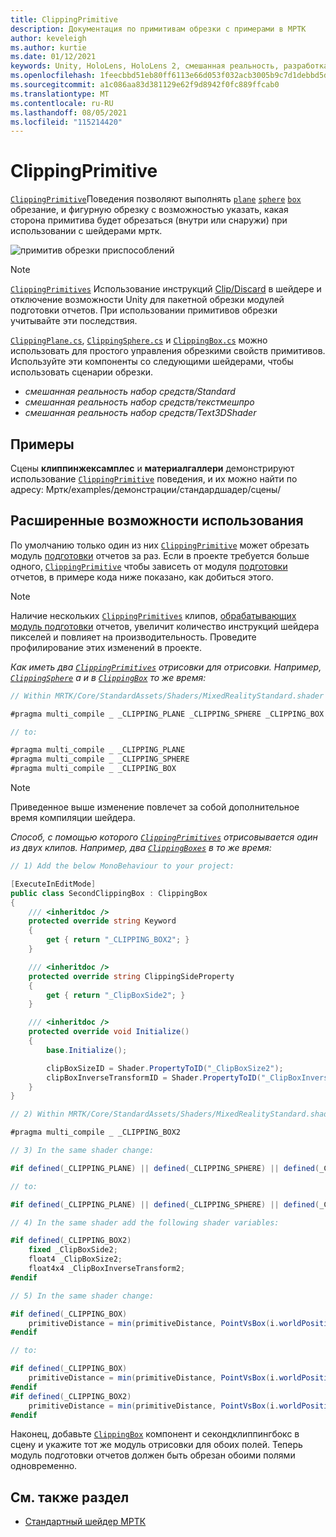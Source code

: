 ```yaml
---
title: ClippingPrimitive
description: Документация по примитивам обрезки с примерами в МРТК
author: keveleigh
ms.author: kurtie
ms.date: 01/12/2021
keywords: Unity, HoloLens, HoloLens 2, смешанная реальность, разработка, мртк, отсеченный примитив,
ms.openlocfilehash: 1feecbbd51eb80ff6113e66d053f032acb3005b9c7d1debbd5dfd46da0925798
ms.sourcegitcommit: a1c086aa83d381129e62f9d8942f0fc889ffcab0
ms.translationtype: MT
ms.contentlocale: ru-RU
ms.lasthandoff: 08/05/2021
ms.locfileid: "115214420"
---
```

# <a name="clipping-primitive"></a>ClippingPrimitive

[`ClippingPrimitive`](xref:Microsoft.MixedReality.Toolkit.Utilities.ClippingPrimitive)Поведения позволяют выполнять [`plane`](xref:Microsoft.MixedReality.Toolkit.Utilities.ClippingPlane) [`sphere`](xref:Microsoft.MixedReality.Toolkit.Utilities.ClippingSphere) [`box`](xref:Microsoft.MixedReality.Toolkit.Utilities.ClippingBox) обрезание, и фигурную обрезку с возможностью указать, какая сторона примитива будет обрезаться (внутри или снаружи) при использовании с шейдерами мртк.

![примитив обрезки приспособлений](../images/mrtk-standard-shader/MRTK_PrimitiveClippingGizmos.gif)

> [!NOTE]
> [`ClippingPrimitives`](xref:Microsoft.MixedReality.Toolkit.Utilities.ClippingPrimitive) Использование инструкций [Clip/Discard](https://developer.download.nvidia.com/cg/clip.html) в шейдере и отключение возможности Unity для пакетной обрезки модулей подготовки отчетов. При использовании примитивов обрезки учитывайте эти последствия.

[`ClippingPlane.cs`](xref:Microsoft.MixedReality.Toolkit.Utilities.ClippingPlane), [`ClippingSphere.cs`](xref:Microsoft.MixedReality.Toolkit.Utilities.ClippingSphere) и [`ClippingBox.cs`](xref:Microsoft.MixedReality.Toolkit.Utilities.ClippingBox) можно использовать для простого управления обрезкими свойств примитивов. Используйте эти компоненты со следующими шейдерами, чтобы использовать сценарии обрезки.

- *смешанная реальность набор средств/Standard*
- *смешанная реальность набор средств/текстмешпро*
- *смешанная реальность набор средств/Text3DShader*

## <a name="examples"></a>Примеры

Сцены **клиппинжексамплес** и **материалгаллери** демонстрируют использование [`ClippingPrimitive`](xref:Microsoft.MixedReality.Toolkit.Utilities.ClippingPrimitive) поведения, и их можно найти по адресу: Мртк/examples/демонстрации/стандардшадер/сцены/

## <a name="advanced-usage"></a>Расширенные возможности использования

По умолчанию только один из них [`ClippingPrimitive`](xref:Microsoft.MixedReality.Toolkit.Utilities.ClippingPrimitive) может обрезать модуль [подготовки](https://docs.unity3d.com/ScriptReference/Renderer.html) отчетов за раз. Если в проекте требуется больше одного, [`ClippingPrimitive`](xref:Microsoft.MixedReality.Toolkit.Utilities.ClippingPrimitive) чтобы зависеть от модуля [подготовки](https://docs.unity3d.com/ScriptReference/Renderer.html)  отчетов, в примере кода ниже показано, как добиться этого.

> [!NOTE]
> Наличие нескольких [`ClippingPrimitives`](xref:Microsoft.MixedReality.Toolkit.Utilities.ClippingPrimitive) клипов, [обрабатывающих модуль подготовки](https://docs.unity3d.com/ScriptReference/Renderer.html) отчетов, увеличит количество инструкций шейдера пикселей и повлияет на производительность. Проведите профилирование этих изменений в проекте.

*Как иметь два [`ClippingPrimitives`](xref:Microsoft.MixedReality.Toolkit.Utilities.ClippingPrimitive) отрисовки для отрисовки. Например, [`ClippingSphere`](xref:Microsoft.MixedReality.Toolkit.Utilities.ClippingSphere) а и в [`ClippingBox`](xref:Microsoft.MixedReality.Toolkit.Utilities.ClippingBox) то же время:*

```C#
// Within MRTK/Core/StandardAssets/Shaders/MixedRealityStandard.shader (or another MRTK shader) change:

#pragma multi_compile _ _CLIPPING_PLANE _CLIPPING_SPHERE _CLIPPING_BOX

// to:

#pragma multi_compile _ _CLIPPING_PLANE
#pragma multi_compile _ _CLIPPING_SPHERE
#pragma multi_compile _ _CLIPPING_BOX
```

> [!NOTE]
> Приведенное выше изменение повлечет за собой дополнительное время компиляции шейдера.

*Способ, с помощью которого [`ClippingPrimitives`](xref:Microsoft.MixedReality.Toolkit.Utilities.ClippingPrimitive) отрисовывается один из двух клипов. Например, два [`ClippingBoxes`](xref:Microsoft.MixedReality.Toolkit.Utilities.ClippingBox) в то же время:*

```C#
// 1) Add the below MonoBehaviour to your project:

[ExecuteInEditMode]
public class SecondClippingBox : ClippingBox
{
    /// <inheritdoc />
    protected override string Keyword
    {
        get { return "_CLIPPING_BOX2"; }
    }

    /// <inheritdoc />
    protected override string ClippingSideProperty
    {
        get { return "_ClipBoxSide2"; }
    }

    /// <inheritdoc />
    protected override void Initialize()
    {
        base.Initialize();

        clipBoxSizeID = Shader.PropertyToID("_ClipBoxSize2");
        clipBoxInverseTransformID = Shader.PropertyToID("_ClipBoxInverseTransform2");
    }
}

// 2) Within MRTK/Core/StandardAssets/Shaders/MixedRealityStandard.shader (or another MRTK shader) add the following multi_compile pragma:

#pragma multi_compile _ _CLIPPING_BOX2

// 3) In the same shader change:

#if defined(_CLIPPING_PLANE) || defined(_CLIPPING_SPHERE) || defined(_CLIPPING_BOX)

// to:

#if defined(_CLIPPING_PLANE) || defined(_CLIPPING_SPHERE) || defined(_CLIPPING_BOX) || defined(_CLIPPING_BOX2)

// 4) In the same shader add the following shader variables:

#if defined(_CLIPPING_BOX2)
    fixed _ClipBoxSide2;
    float4 _ClipBoxSize2;
    float4x4 _ClipBoxInverseTransform2;
#endif

// 5) In the same shader change:

#if defined(_CLIPPING_BOX)
    primitiveDistance = min(primitiveDistance, PointVsBox(i.worldPosition.xyz, _ClipBoxSize.xyz, _ClipBoxInverseTransform) * _ClipBoxSide);
#endif

// to:

#if defined(_CLIPPING_BOX)
    primitiveDistance = min(primitiveDistance, PointVsBox(i.worldPosition.xyz, _ClipBoxSize.xyz, _ClipBoxInverseTransform) * _ClipBoxSide);
#endif
#if defined(_CLIPPING_BOX2)
    primitiveDistance = min(primitiveDistance, PointVsBox(i.worldPosition.xyz, _ClipBoxSize2.xyz, _ClipBoxInverseTransform2) * _ClipBoxSide2);
#endif
```

Наконец, добавьте [`ClippingBox`](xref:Microsoft.MixedReality.Toolkit.Utilities.ClippingBox) компонент и секондклиппингбокс в сцену и укажите тот же модуль отрисовки для обоих полей. Теперь модуль подготовки отчетов должен быть обрезан обоими полями одновременно.

## <a name="see-also"></a>См. также раздел

- [Стандартный шейдер МРТК](mrtk-standard-shader.md)
